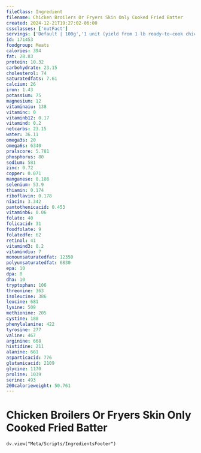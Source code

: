 ```yaml
---
fileClass: Ingredient
filename: Chicken Broilers Or Fryers Skin Only Cooked Fried Batter
created: 2024-12-21T19:27:02-06:00
cssclasses: ['nutFact']
servings: ['Default | 100g','1 unit (yield from 1 lb ready-to-cook chicken) | 114','1/2 chicken, skin only | 190']
id: 171453
foodgroup: Meats
calories: 394
fat: 28.83
protein: 10.32
carbohydrate: 23.15
cholesterol: 74
saturatedfats: 7.61
calcium: 26
iron: 1.43
potassium: 75
magnesium: 12
vitaminaiu: 138
vitaminc: 0
vitaminb12: 0.17
vitamind: 0.2
netcarbs: 23.15
water: 36.11
omega3s: 20
omega6s: 6340
pralscore: 5.781
phosphorus: 80
sodium: 581
zinc: 0.72
copper: 0.071
manganese: 0.108
selenium: 53.9
thiamin: 0.174
riboflavin: 0.178
niacin: 3.342
pantothenicacid: 0.453
vitaminb6: 0.06
folate: 40
folicacid: 31
foodfolate: 9
folatedfe: 62
retinol: 41
vitamind3: 0.2
vitamindiu: 7
monounsaturatedfat: 12350
polyunsaturatedfat: 6830
epa: 10
dpa: 0
dha: 10
tryptophan: 106
threonine: 363
isoleucine: 386
leucine: 681
lysine: 509
methionine: 205
cystine: 188
phenylalanine: 422
tyrosine: 277
valine: 467
arginine: 668
histidine: 211
alanine: 661
asparticacid: 776
glutamicacid: 2109
glycine: 1170
proline: 1039
serine: 493
200calorieweight: 50.761
---
```


# Chicken Broilers Or Fryers Skin Only Cooked Fried Batter

```dataviewjs
dv.view("Meta/Scripts/IngredientsFooter")
```